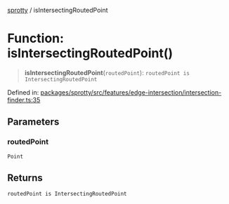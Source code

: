 
[sprotty](../globals) / isIntersectingRoutedPoint

# Function: isIntersectingRoutedPoint()

> **isIntersectingRoutedPoint**(`routedPoint`): `routedPoint is IntersectingRoutedPoint`

Defined in: [packages/sprotty/src/features/edge-intersection/intersection-finder.ts:35](https://github.com/eclipse-sprotty/sprotty/blob/f9b2433481cc27a1ac0c92d525a92039ae7f6c76/packages/sprotty/src/features/edge-intersection/intersection-finder.ts#L35)

## Parameters

### routedPoint

`Point`

## Returns

`routedPoint is IntersectingRoutedPoint`

